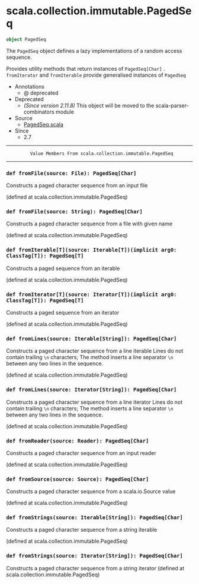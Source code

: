 
#                     scala.collection.immutable.PagedSeq                     #

```scala
object PagedSeq
```

The `PagedSeq` object defines a lazy implementations of a random access
sequence.

Provides utility methods that return instances of `PagedSeq[Char]` .
 `fromIterator` and `fromIterable` provide generalised instances of `PagedSeq`

* Annotations
  * @ deprecated
* Deprecated
  * _(Since version 2.11.8)_ This object will be moved to the
    scala-parser-combinators module
* Source
  * [PagedSeq.scala](https://github.com/scala/scala/tree/6d09a1ba5f/src/library/scala/collection/immutable/PagedSeq.scala#L1)
* Since
  * 2.7


--------------------------------------------------------------------------------
             Value Members From scala.collection.immutable.PagedSeq
--------------------------------------------------------------------------------


### `def fromFile(source: File): PagedSeq[Char]`                             ###

Constructs a paged character sequence from an input file

(defined at scala.collection.immutable.PagedSeq)


### `def fromFile(source: String): PagedSeq[Char]`                           ###

Constructs a paged character sequence from a file with given name

(defined at scala.collection.immutable.PagedSeq)


### `def fromIterable[T](source: Iterable[T])(implicit arg0: ClassTag[T]): PagedSeq[T]` ###

Constructs a paged sequence from an iterable

(defined at scala.collection.immutable.PagedSeq)


### `def fromIterator[T](source: Iterator[T])(implicit arg0: ClassTag[T]): PagedSeq[T]` ###

Constructs a paged sequence from an iterator

(defined at scala.collection.immutable.PagedSeq)


### `def fromLines(source: Iterable[String]): PagedSeq[Char]`                ###

Constructs a paged character sequence from a line iterable Lines do not contain
trailing `\n` characters; The method inserts a line separator `\n` between any
two lines in the sequence.

(defined at scala.collection.immutable.PagedSeq)


### `def fromLines(source: Iterator[String]): PagedSeq[Char]`                ###

Constructs a paged character sequence from a line iterator Lines do not contain
trailing `\n` characters; The method inserts a line separator `\n` between any
two lines in the sequence.

(defined at scala.collection.immutable.PagedSeq)


### `def fromReader(source: Reader): PagedSeq[Char]`                         ###

Constructs a paged character sequence from an input reader

(defined at scala.collection.immutable.PagedSeq)


### `def fromSource(source: Source): PagedSeq[Char]`                         ###

Constructs a paged character sequence from a scala.io.Source value

(defined at scala.collection.immutable.PagedSeq)


### `def fromStrings(source: Iterable[String]): PagedSeq[Char]`              ###

Constructs a paged character sequence from a string iterable

(defined at scala.collection.immutable.PagedSeq)


### `def fromStrings(source: Iterator[String]): PagedSeq[Char]`              ###

Constructs a paged character sequence from a string iterator
(defined at scala.collection.immutable.PagedSeq)
